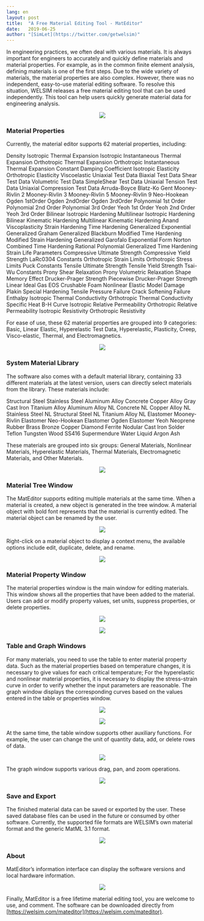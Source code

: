 ```yaml
---
lang: en
layout: post
title:  "A Free Material Editing Tool - MatEditor"
date:   2019-06-25
author: "[SimLet](https://twitter.com/getwelsim)"
---
```


In engineering practices, we often deal with various materials. It is always important for engineers to accurately and quickly define materials and material properties. For example, as in the common finite element analysis, defining materials is one of the first steps. Due to the wide variety of materials, the material properties are also complex. However, there was no independent, easy-to-use material editing software. To resolve this situation, WELSIM releases a free material editing tool that can be used independently. This tool can help users quickly generate material data for engineering analysis.

<p align="center">
  <img src="https://miro.medium.com/max/1210/1*IFTjvHuEF2o6zH3gjnrcfg.png"/>
</p>

### Material Properties

Currently, the material editor supports 62 material properties, including:

Density
Isotropic Thermal Expansion
Isotropic Instantaneous Thermal Expansion
Orthotropic Thermal Expansion
Orthotropic Instantaneous Thermal Expansion
Constant Damping Coefficient
Isotropic Elasticity
Orthotropic Elasticity
Viscoelastic
Uniaxial Test Data
Biaxial Test Data
Shear Test Data
Volumetric Test Data
SimpleShear Test Data
Uniaxial Tension Test Data
Uniaxial Compression Test Data
Arruda-Boyce
Blatz-Ko
Gent
Mooney-Rivlin 2
Mooney-Rivlin 3
Mooney-Rivlin 5
Mooney-Rivlin 9
Neo-Hookean
Ogden 1stOrder
Ogden 2ndOrder
Ogden 3rdOrder
Polynomial 1st Order
Polynomial 2nd Order
Polynomial 3rd Order
Yeoh 1st Order
Yeoh 2nd Order
Yeoh 3rd Order
Bilinear Isotropic Hardening
Multilinear Isotropic Hardening
Bilinear Kinematic Hardening
Multilinear Kinematic Hardening
Anand Viscoplasticity
Strain Hardening
Time Hardening
Generalized Exponential
Generalized Graham
Generalized Blackburn
Modified Time Hardening
Modified Strain Hardening
Generalized Garofalo
Exponential Form
Norton
Combined Time Hardening
Rational Polynomial
Generalized Time Hardening
Strain Life Parameters
Compressive Ultimate Strength
Compressive Yield Strength
LaRc0304 Constants
Orthotropic Strain Limits
Orthotropic Stress Limits
Puck Constants
Tensile Ultimate Strength
Tensile Yield Strength
Tsai-Wu Constants
Prony Shear Relaxation
Prony Volumetric Relaxation
Shape Memory Effect
Drucker-Prager Strength Piecewise
Drucker-Prager Strength Linear
Ideal Gas EOS
Crushable Foam
Nonlinear Elastic Model Damage
Plakin Special Hardening
Tensile Pressure Failure
Crack Softening Failure
Enthalpy
Isotropic Thermal Conductivity
Orthotropic Thermal Conductivity
Specific Heat
B-H Curve
Isotropic Relative Permeability
Orthotropic Relative Permeability
Isotropic Resistivity
Orthotropic Resistivity

For ease of use, these 62 material properties are grouped into 9 categories: Basic, Linear Elastic, Hyperelastic Test Data, Hyperelastic, Plasticity, Creep, Visco-elastic, Thermal, and Electromagnetics.

<p align="center">
  <img src="https://miro.medium.com/max/264/1*YHYEvjqot0AfzHHrq4N0Sw.png"/>
</p>

### System Material Library

The software also comes with a default material library, containing 33 different materials at the latest version, users can directly select materials from the library. These materials include:

Structural Steel
Stainless Steel
Aluminum Alloy
Concrete
Copper Alloy
Gray Cast Iron
Titanium Alloy
Aluminum Alloy NL
Concrete NL
Copper Alloy NL
Stainless Steel NL
Structural Steel NL
Titanium Alloy NL
Elastomer Mooney-Rivlin
Elastomer Neo-Hookean
Elastomer Ogden
Elastomer Yeoh
Neoprene Rubber
Brass
Bronze
Copper
Diamond
Ferrite
Nodular Cast Iron
Solder
Teflon
Tungsten
Wood
SS416
Supermendure
Water Liquid
Argon
Ash

These materials are grouped into six groups: General Materials, Nonlinear Materials, Hyperelastic Materials, Thermal Materials, Electromagnetic Materials, and Other Materials.

<p align="center">
  <img src="https://miro.medium.com/max/271/1*zYTPJul58clYyxd0YHsuAw.png"/>
</p>

### Material Tree Window

The MatEditor supports editing multiple materials at the same time. When a material is created, a new object is generated in the tree window. A material object with bold font represents that the material is currently edited. The material object can be renamed by the user.

<p align="center">
  <img src="https://miro.medium.com/max/225/1*cRBIgfIosoYOH78ZuK32lQ.png"/>
</p>

Right-click on a material object to display a context menu, the available options include edit, duplicate, delete, and rename.

<p align="center">
  <img src="https://miro.medium.com/max/248/1*4fD_nz-MmN8mP7PQ0STA_Q.png"/>
</p>

### Material Property Window

The material properties window is the main window for editing materials. This window shows all the properties that have been added to the material. Users can add or modify property values, set units, suppress properties, or delete properties.

<p align="center">
  <img src="https://miro.medium.com/max/657/1*Nhe-1aLpZS-Ef6oAH1zFhw.png"/>
</p>

<p align="center">
  <img src="https://miro.medium.com/max/657/1*YnuxtyRwqTUEtYrL4x9QqQ.png"/>
</p>


### Table and Graph Windows

For many materials, you need to use the table to enter material property data. Such as the material properties based on temperature changes, it is necessary to give values for each critical temperature; For the hyperelastic and nonlinear material properties, it is necessary to display the stress-strain curve in order to verify whether the input parameters are reasonable. The graph window displays the corresponding curves based on the values entered in the table or properties window.

<p align="center">
  <img src="https://miro.medium.com/max/381/1*sqrruIse0Le2Fs7T0k6BGg.png"/>
</p>

<p align="center">
  <img src="https://miro.medium.com/max/1077/1*KCU6Vy7VXM0jRQfKHB5OZA.png"/>
</p>

At the same time, the table window supports other auxiliary functions. For example, the user can change the unit of quantity data, add, or delete rows of data.

<p align="center">
  <img src="https://miro.medium.com/max/501/1*cJG6xGL45RL46NN1tOcsbQ.png"/>
</p>

The graph window supports various drag, pan, and zoom operations.

<p align="center">
  <img src="https://miro.medium.com/max/530/1*Xbqs-VGdM7r7cUFe8uy8-g.png"/>
</p>

### Save and Export

The finished material data can be saved or exported by the user. These saved database files can be used in the future or consumed by other software. Currently, the supported file formats are WELSIM’s own material format and the generic MatML 3.1 format.

<p align="center">
  <img src="https://miro.medium.com/max/673/1*8JYak9izanb-Ft2QHNg9bQ.png"/>
</p>


### About

MatEditor’s information interface can display the software versions and local hardware information.

<p align="center">
  <img src="https://miro.medium.com/max/605/1*DgI8pdblcgf7pJa4Ilx9Nw.png"/>
</p>

Finally, MatEditor is a free lifetime material editing tool, you are welcome to use, and comment. The software can be downloaded directly from [https://welsim.com/mateditor](https://welsim.com/mateditor).





